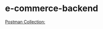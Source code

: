 # e-commerce-backend

 


[Postman Collection:](https://www.getpostman.com/collections/d630caa65b77df5c6cd8)

